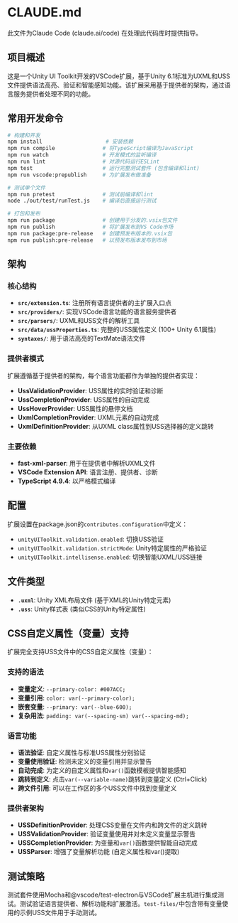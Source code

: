 # CLAUDE.md

此文件为Claude Code (claude.ai/code) 在处理此代码库时提供指导。

## 项目概述
这是一个Unity UI Toolkit开发的VSCode扩展，基于Unity 6.1标准为UXML和USS文件提供语法高亮、验证和智能感知功能。该扩展采用基于提供者的架构，通过语言服务提供者处理不同的功能。

## 常用开发命令

```bash
# 构建和开发
npm install                    # 安装依赖
npm run compile               # 将TypeScript编译为JavaScript
npm run watch                 # 开发模式的监听编译
npm run lint                  # 对源代码运行ESLint
npm test                      # 运行完整测试套件 (包含编译和lint)
npm run vscode:prepublish     # 为扩展发布做准备

# 测试单个文件
npm run pretest               # 测试前编译和lint
node ./out/test/runTest.js    # 编译后直接运行测试

# 打包和发布
npm run package               # 创建用于分发的.vsix包文件
npm run publish               # 将扩展发布到VS Code市场
npm run package:pre-release   # 创建预发布版本的.vsix包
npm run publish:pre-release   # 以预发布版本发布到市场
```

## 架构

### 核心结构
- **`src/extension.ts`**: 注册所有语言提供者的主扩展入口点
- **`src/providers/`**: 实现VSCode语言功能的语言服务提供者
- **`src/parsers/`**: UXML和USS文件的解析工具
- **`src/data/ussProperties.ts`**: 完整的USS属性定义 (100+ Unity 6.1属性)
- **`syntaxes/`**: 用于语法高亮的TextMate语法文件

### 提供者模式
扩展遵循基于提供者的架构，每个语言功能都作为单独的提供者实现：

- **UssValidationProvider**: USS属性的实时验证和诊断
- **UssCompletionProvider**: USS属性的自动完成
- **UssHoverProvider**: USS属性的悬停文档
- **UxmlCompletionProvider**: UXML元素的自动完成
- **UxmlDefinitionProvider**: 从UXML class属性到USS选择器的定义跳转

### 主要依赖
- **fast-xml-parser**: 用于在提供者中解析UXML文件
- **VSCode Extension API**: 语言注册、提供者、诊断
- **TypeScript 4.9.4**: 以严格模式编译

## 配置
扩展设置在package.json的`contributes.configuration`中定义：
- `unityUIToolkit.validation.enabled`: 切换USS验证
- `unityUIToolkit.validation.strictMode`: Unity特定属性的严格验证
- `unityUIToolkit.intellisense.enabled`: 切换智能UXML/USS链接

## 文件类型
- **`.uxml`**: Unity XML布局文件 (基于XML的Unity特定元素)
- **`.uss`**: Unity样式表 (类似CSS的Unity特定属性)

## CSS自定义属性（变量）支持
扩展完全支持USS文件中的CSS自定义属性（变量）：

### 支持的语法
- **变量定义**: `--primary-color: #007ACC;`
- **变量引用**: `color: var(--primary-color);`
- **嵌套变量**: `--primary: var(--blue-600);`
- **复杂用法**: `padding: var(--spacing-sm) var(--spacing-md);`

### 语言功能
- **语法验证**: 自定义属性与标准USS属性分别验证
- **变量使用验证**: 检测未定义的变量引用并显示警告
- **自动完成**: 为定义的自定义属性和`var()`函数模板提供智能感知
- **跳转到定义**: 点击`var(--variable-name)`跳转到变量定义 (Ctrl+Click)
- **跨文件引用**: 可以在工作区的多个USS文件中找到变量定义

### 提供者架构
- **USSDefinitionProvider**: 处理CSS变量在文件内和跨文件的定义跳转
- **USSValidationProvider**: 验证变量使用并对未定义变量显示警告
- **USSCompletionProvider**: 为变量和`var()`函数提供智能自动完成
- **USSParser**: 增强了变量解析功能 (自定义属性和var()提取)

## 测试策略
测试套件使用Mocha和@vscode/test-electron与VSCode扩展主机进行集成测试。测试验证语言提供者、解析功能和扩展激活。`test-files/`中包含带有变量使用的示例USS文件用于手动测试。